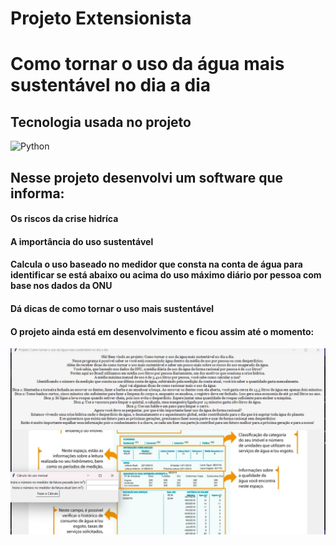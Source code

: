 # Projeto Extensionista
# Como tornar o uso da água mais sustentável no dia a dia
## Tecnologia usada no projeto
![Python](https://img.shields.io/badge/Python-black?style=for-the-badge&logo=python&logoColor=00ffee)
## Nesse projeto desenvolvi um software que informa:
#### Os riscos da crise hidríca
#### A importância do uso sustentável
#### Calcula o uso baseado no medidor que consta na conta de água para identificar se está abaixo ou acima do uso máximo diário por pessoa com base nos dados da ONU
#### Dá dicas de como tornar o uso mais sustentável
#### O projeto ainda está em desenvolvimento e ficou assim até o momento: 
<img src="projeto1.png">
